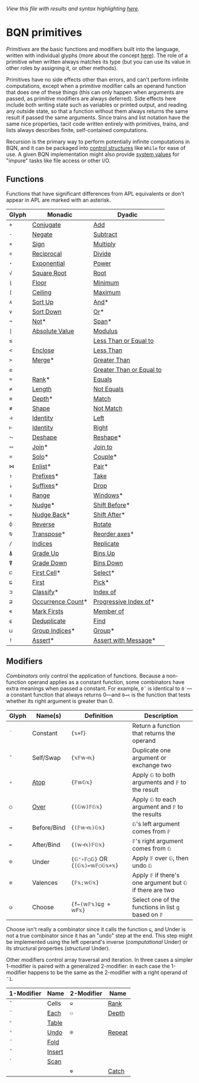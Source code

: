 *View this file with results and syntax highlighting [here](https://mlochbaum.github.io/BQN/doc/primitive.html).*

# BQN primitives

*Primitives* are the basic functions and modifiers built into the language, written with individual glyphs (more about the concept [here](../commentary/primitive.md)). The role of a primitive when written always matches its type (but you can use its value in other roles by assigning it, or other methods).

Primitives have no side effects other than errors, and can't perform infinite computations, except when a primitive modifier calls an operand function that does one of these things (this can only happen when arguments are passed, as primitive modifiers are always deferred). Side effects here include both writing state such as variables or printed output, and reading any outside state, so that a function without them always returns the same result if passed the same arguments. Since trains and list notation have the same nice properties, tacit code written entirely with primitives, trains, and lists always describes finite, self-contained computations.

Recursion is the primary way to perform potentially infinite computations in BQN, and it can be packaged into [control structures](control.md) like `While` for ease of use. A given BQN implementation might also provide [system values](../spec/system.md) for "impure" tasks like file access or other I/O.

## Functions

Functions that have significant differences from APL equivalents or don't appear in APL are marked with an asterisk.

| Glyph | Monadic                                             | Dyadic
|-------|-----------------------------------------------------|---------
| `+`   | [Conjugate](arithmetic.md#basic-arithmetic)         | [Add](arithmetic.md#basic-arithmetic)
| `-`   | [Negate](arithmetic.md#basic-arithmetic)            | [Subtract](arithmetic.md#basic-arithmetic)
| `×`   | [Sign](arithmetic.md#basic-arithmetic)              | [Multiply](arithmetic.md#basic-arithmetic)
| `÷`   | [Reciprocal](arithmetic.md#basic-arithmetic)        | [Divide](arithmetic.md#basic-arithmetic)
| `⋆`   | [Exponential](arithmetic.md#basic-arithmetic)       | [Power](arithmetic.md#basic-arithmetic)
| `√`   | [Square Root](arithmetic.md#basic-arithmetic)       | [Root](arithmetic.md#basic-arithmetic)
| `⌊`   | [Floor](arithmetic.md#additional-arithmetic)        | [Minimum](arithmetic.md#additional-arithmetic)
| `⌈`   | [Ceiling](arithmetic.md#additional-arithmetic)      | [Maximum](arithmetic.md#additional-arithmetic)
| `∧`   | [Sort Up](order.md#sort)                            | [And](logic.md)*
| `∨`   | [Sort Down](order.md#sort)                          | [Or](logic.md)*
| `¬`   | [Not](logic.md)*                                    | [Span](logic.md)*
| `\|`  | [Absolute Value](arithmetic.md#additional-arithmetic)| [Modulus](arithmetic.md#additional-arithmetic)
| `≤`   |                                                     | [Less Than or Equal to](arithmetic.md#comparisons)
| `<`   | [Enclose](enclose.md)                               | [Less Than](arithmetic.md#comparisons)
| `>`   | [Merge](couple.md)*                                 | [Greater Than](arithmetic.md#comparisons)
| `≥`   |                                                     | [Greater Than or Equal to](arithmetic.md#comparisons)
| `=`   | [Rank](shape.md)*                                   | [Equals](arithmetic.md#comparisons)
| `≠`   | [Length](shape.md)                                  | [Not Equals](arithmetic.md#comparisons)
| `≡`   | [Depth](depth.md)*                                  | [Match](match.md)
| `≢`   | [Shape](shape.md)                                   | [Not Match](match.md)
| `⊣`   | [Identity](identity.md)                             | [Left](identity.md)
| `⊢`   | [Identity](identity.md)                             | [Right](identity.md)
| `⥊`   | [Deshape](reshape.md)                               | [Reshape](reshape.md)*
| `∾`   | [Join](join.md)*                                    | [Join to](join.md)
| `≍`   | [Solo](couple.md)*                                  | [Couple](couple.md)*
| `⋈`   | [Enlist](pair.md)*                                  | [Pair](pair.md)*
| `↑`   | [Prefixes](prefixes.md)*                            | [Take](take.md)
| `↓`   | [Suffixes](prefixes.md)*                            | [Drop](take.md)
| `↕`   | [Range](range.md)                                   | [Windows](windows.md)*
| `»`   | [Nudge](shift.md)*                                  | [Shift Before](shift.md)*
| `«`   | [Nudge Back](shift.md)*                             | [Shift After](shift.md)*
| `⌽`   | [Reverse](reverse.md)                               | [Rotate](reverse.md#rotate)
| `⍉`   | [Transpose](transpose.md)*                          | [Reorder axes](transpose.md)*
| `/`   | [Indices](replicate.md#indices)                     | [Replicate](replicate.md)
| `⍋`   | [Grade Up](order.md#grade)                          | [Bins Up](order.md#bins)
| `⍒`   | [Grade Down](order.md#grade)                        | [Bins Down](order.md#bins)
| `⊏`   | [First Cell](select.md)*                            | [Select](select.md)*
| `⊑`   | [First](pick.md#first)                              | [Pick](pick.md)*
| `⊐`   | [Classify](selfcmp.md#classify)*                    | [Index of](search.md#index-of)
| `⊒`   | [Occurrence Count](selfcmp.md#occurrence-count)*    | [Progressive Index of](search.md#progressive-index-of)*
| `∊`   | [Mark Firsts](selfcmp.md#mark-firsts)               | [Member of](search.md#member-of)
| `⍷`   | [Deduplicate](selfcmp.md#deduplicate)               | [Find](find.md)
| `⊔`   | [Group Indices](group.md)*                          | [Group](group.md)*
| `!`   | [Assert](assert.md)*                                | [Assert with Message](assert.md)*

## Modifiers

<!--GEN combinator.bqn-->

*Combinators* only control the application of functions. Because a non-function operand applies as a constant function, some combinators have extra meanings when passed a constant. For example, `0˜` is identical to `0˙`—a constant function that always returns 0—and `0⊸<` is the function that tests whether its right argument is greater than 0.

Glyph | Name(s)            | Definition                     | Description
------|--------------------|--------------------------------|---------------------------------------
`˙`   | Constant           | `{𝕩⋄𝕗}`                        | Return a function that returns the operand
`˜`   | Self/Swap          | `{𝕩𝔽𝕨⊣𝕩}`                      | Duplicate one argument or exchange two
`∘`   | [Atop](compose.md) | `{𝔽𝕨𝔾𝕩}`                       | Apply `𝔾` to both arguments and `𝔽` to the result
`○`   | [Over](compose.md) | `{(𝔾𝕨)𝔽𝔾𝕩}`                    | Apply `𝔾` to each argument and `𝔽` to the results
`⊸`   | Before/Bind        | `{(𝔽𝕨⊣𝕩)𝔾𝕩}`                   | `𝔾`'s left argument comes from `𝔽`
`⟜`   | After/Bind         | `{(𝕨⊣𝕩)𝔽𝔾𝕩}`                   | `𝔽`'s right argument comes from `𝔾`
`⌾`   | Under              | `{𝔾⁼∘𝔽○𝔾}` OR `{(𝔾𝕩)↩𝕨𝔽○𝔾𝕩⋄𝕩}` | Apply `𝔽` over `𝔾`, then undo `𝔾`
`⊘`   | Valences           | `{𝔽𝕩;𝕨𝔾𝕩}`                     | Apply `𝔽` if there's one argument but `𝔾` if there are two
`◶`   | Choose             | `{f←(𝕨𝔽𝕩)⊑𝕘 ⋄ 𝕨F𝕩}`            | Select one of the functions in list `𝕘` based on `𝔽`

Choose isn't really a combinator since it calls the function `⊑`, and Under is not a true combinator since it has an "undo" step at the end. This step might be implemented using the left operand's inverse (*computational* Under) or its structural properties (*structural* Under).

Other modifiers control array traversal and iteration. In three cases a simpler 1-modifier is paired with a generalized 2-modifier: in each case the 1-modifier happens to be the same as the 2-modifier with a right operand of `¯1`.

| 1-Modifier | Name                                  | 2-Modifier | Name
|------------|---------------------------------------|------------|--------
| `˘`        | Cells                                 | `⎉`        | [Rank](https://aplwiki.com/wiki/Rank_(operator))
| `¨`        | [Each](map.md)                        | `⚇`        | [Depth](depth.md#the-depth-modifier)
| `⌜`        | [Table](map.md)                       |
| `⁼`        | [Undo](undo.md)                       | `⍟`        | [Repeat](repeat.md)
| `´`        | [Fold](fold.md)                       |
| `˝`        | [Insert](fold.md)                     |
| `` ` ``    | [Scan](scan.md)                       |
|            |                                       | `⎊`        | [Catch](assert.md#catch)
